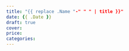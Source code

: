 ```yaml
---
title: "{{ replace .Name "-" " " | title }}"
date: {{ .Date }}
draft: true
cover:
price:
categories:
---
```



